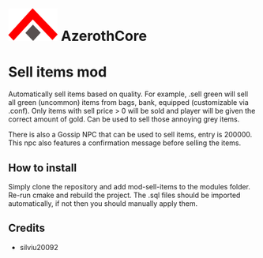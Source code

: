 # ![logo](https://raw.githubusercontent.com/azerothcore/azerothcore.github.io/master/images/logo-github.png) AzerothCore

# Sell items mod

Automatically sell items based on quality. For example, .sell green will sell all green (uncommon) items from bags, bank, equipped (customizable via .conf). Only items with sell price > 0 will be sold and player will be given the correct amount of gold. Can be used to sell those annoying grey items.

There is also a Gossip NPC that can be used to sell items, entry is 200000. This npc also features a confirmation message before selling the items.

## How to install

Simply clone the repository and add mod-sell-items to the modules folder. Re-run cmake and rebuild the project. The .sql files should be imported automatically, if not then you should manually apply them.

## Credits
- silviu20092